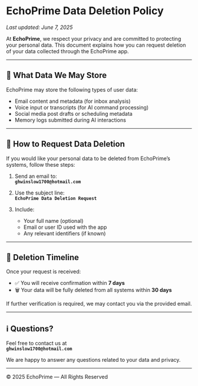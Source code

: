 # EchoPrime Data Deletion Policy

_Last updated: June 7, 2025_

At **EchoPrime**, we respect your privacy and are committed to protecting your personal data. This document explains how you can request deletion of your data collected through the EchoPrime app.

---

## 🔐 What Data We May Store

EchoPrime may store the following types of user data:
- Email content and metadata (for inbox analysis)
- Voice input or transcripts (for AI command processing)
- Social media post drafts or scheduling metadata
- Memory logs submitted during AI interactions

---

## 🧹 How to Request Data Deletion

If you would like your personal data to be deleted from EchoPrime’s systems, follow these steps:

1. Send an email to:  
   **`ghwinslow1700@hotmail.com`**

2. Use the subject line:  
   **`EchoPrime Data Deletion Request`**

3. Include:
   - Your full name (optional)
   - Email or user ID used with the app
   - Any relevant identifiers (if known)

---

## 📆 Deletion Timeline

Once your request is received:
- ✅ You will receive confirmation within **7 days**
- 🗑 Your data will be fully deleted from all systems within **30 days**

If further verification is required, we may contact you via the provided email.

---

## ℹ️ Questions?

Feel free to contact us at  
**`ghwinslow1700@hotmail.com`**

We are happy to answer any questions related to your data and privacy.

---

© 2025 EchoPrime — All Rights Reserved
